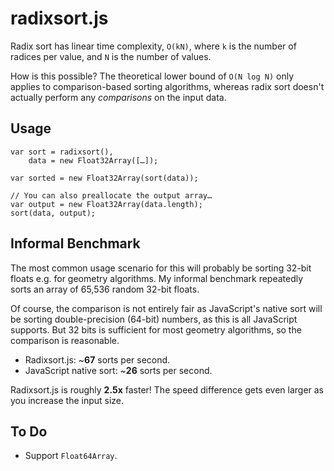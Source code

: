 radixsort.js
============

Radix sort has linear time complexity, `O(kN)`, where `k` is the number of
radices per value, and `N` is the number of values.

How is this possible?  The theoretical lower bound of `O(N log N)` only applies
to comparison-based sorting algorithms, whereas radix sort doesn't actually
perform any *comparisons* on the input data.

Usage
-----

    var sort = radixsort(),
        data = new Float32Array([…]);

    var sorted = new Float32Array(sort(data));

    // You can also preallocate the output array…
    var output = new Float32Array(data.length);
    sort(data, output);

Informal Benchmark
------------------

The most common usage scenario for this will probably be sorting 32-bit floats
e.g. for geometry algorithms.  My informal benchmark repeatedly sorts an array
of 65,536 random 32-bit floats.

Of course, the comparison is not entirely fair as JavaScript's native sort will
be sorting double-precision (64-bit) numbers, as this is all JavaScript
supports.  But 32 bits is sufficient for most geometry algorithms, so the
comparison is reasonable.

 * Radixsort.js: ~**67** sorts per second.
 * JavaScript native sort: ~**26** sorts per second.

Radixsort.js is roughly **2.5x** faster!  The speed difference gets even larger
as you increase the input size.

To Do
-----

 * Support `Float64Array`.
